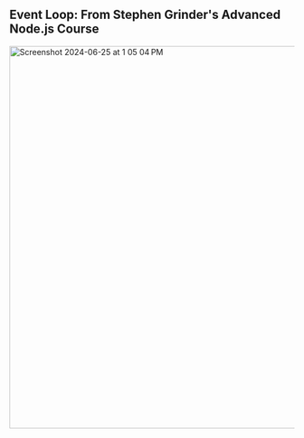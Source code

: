 ## Event Loop: From Stephen Grinder's Advanced Node.js Course

<img width="676" alt="Screenshot 2024-06-25 at 1 05 04 PM" src="https://github.com/ThisMonkeysGoneToHeaven/DeepDive-Node.js/assets/32913413/56bb2f38-12a5-48e8-9685-56dbc6b1cfe5">
